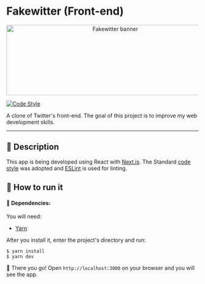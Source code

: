 # Fakewitter (Front-end)

<p align="center">
  <img src="https://i.imgur.com/1eqcBL6.png" height=184 width=555 alt="Fakewitter banner"/>
</p>

[![Code Style](https://img.shields.io/badge/code_style-standard-brightgreen.svg)](https://standardjs.com)

A clone of Twitter's front-end. The goal of this project is to improve my web development skills.
***

## :memo: Description
This app is being developed using React with [Next.js](https://nextjs.org). The Standard [code style](https://standardjs.com) was adopted and [ESLint](https://github.com/eslint/eslint) is used for linting.

## :rocket: How to run it

#### :wrench: Dependencies:
You will need:
* [Yarn](https://yarnpkg.com)

After you install it, enter the project's directory and run:
```console
$ yarn install
$ yarn dev
```
:tada: There you go! Open `http://localhost:3000` on your browser and you will see the app.
